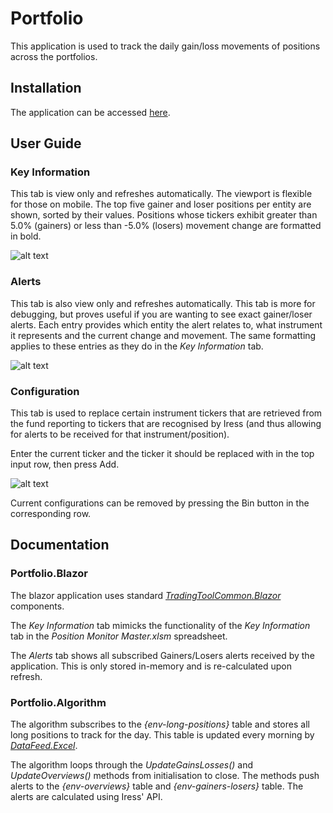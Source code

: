 
# Portfolio
This application is used to track the daily gain/loss movements of positions across the portfolios.

## Installation
The application can be accessed [here](https://portfolio.hlamtools.trade).

## User Guide
### Key Information
This tab is view only and refreshes automatically. The viewport is flexible for those on mobile. The top five gainer and loser positions per entity are shown, sorted by their values. Positions whose tickers exhibit greater than 5.0% (gainers) or less than -5.0% (losers) movement change are formatted in bold.

![alt text](https://hlam-static-public.s3.ap-southeast-2.amazonaws.com/key-information-tab.png)

### Alerts
This tab is also view only and refreshes automatically. This tab is more for debugging, but proves useful if you are wanting to see exact gainer/loser alerts. Each entry provides which entity the alert relates to, what instrument it represents and the current change and movement. The same formatting applies to these entries as they do in the _Key Information_ tab.

![alt text](https://hlam-static-public.s3.ap-southeast-2.amazonaws.com/alerts-tab.png)

### Configuration
This tab is used to replace certain instrument tickers that are retrieved from the fund reporting to tickers that are recognised by Iress (and thus allowing for alerts to be received for that instrument/position).

Enter the current ticker and the ticker it should be replaced with in the top input row, then press Add.

![alt text](https://hlam-static-public.s3.ap-southeast-2.amazonaws.com/configuration-tab.png)

Current configurations can be removed by pressing the Bin button in the corresponding row.

## Documentation
### Portfolio.Blazor
The blazor application uses standard _[TradingToolCommon.Blazor](https://github.com/hlam-developers/TradingToolCommon)_ components.

The _Key Information_ tab mimicks the functionality of the _Key Information_ tab in the _Position Monitor Master.xlsm_ spreadsheet.

The _Alerts_ tab shows all subscribed Gainers/Losers alerts received by the application. This is only stored in-memory and is re-calculated upon refresh.

### Portfolio.Algorithm
The algorithm subscribes to the _{env-long-positions}_ table and stores all long positions to track for the day. This table is updated every morning by _[DataFeed.Excel](https://github.com/hlam-developers/DataFeed)_.

The algorithm loops through the _UpdateGainsLosses()_ and _UpdateOverviews()_ methods from initialisation to close. The methods push alerts to the _{env-overviews}_ table and _{env-gainers-losers}_ table. The alerts are calculated using Iress' API.
